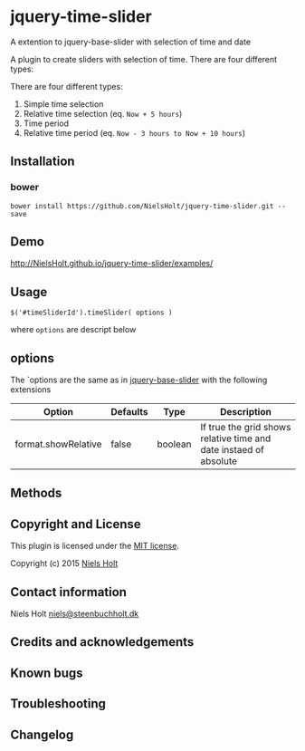 # jquery-time-slider
A extention to jquery-base-slider with selection of time and date

A plugin to create sliders with selection of time. 
There are four different types:

There are four different types:

1. Simple time selection
2. Relative time selection (eq. `Now + 5 hours`)
3. Time period 
4. Relative time period (eq. `Now - 3 hours to Now + 10 hours`)
 
## Installation
### bower
`bower install https://github.com/NielsHolt/jquery-time-slider.git --save`

## Demo
http://NielsHolt.github.io/jquery-time-slider/examples/ 

## Usage
    $('#timeSliderId').timeSlider( options )

where `options` are descript below

## options

The `options are the same as in [jquery-base-slider](https://github.com/NielsHolt/jquery-base-slider) with the following extensions 

<table>
    <thead>
        <tr>
            <th>Option</th>
            <th>Defaults</th>
            <th>Type</th>
            <th>Description</th>
        </tr>
    </thead>
    <tbody>
        <tr>
            <td>format.showRelative</td>
            <td>false</td>
            <td>boolean</td>
            <td>If true the grid shows relative time and date instaed of absolute</td>
        </tr>
	</tbody>
</table>


## Methods

## Copyright and License
This plugin is licensed under the [MIT license](https://github.com/NielsHolt/jquery-time-slider/LICENSE).

Copyright (c) 2015 [Niels Holt](https://github.com/NielsHolt)

## Contact information

Niels Holt <niels@steenbuchholt.dk>


## Credits and acknowledgements

## Known bugs

## Troubleshooting

## Changelog



